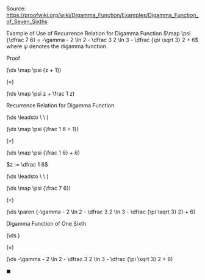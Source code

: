 # 

Source: https://proofwiki.org/wiki/Digamma_Function/Examples/Digamma_Function_of_Seven_Sixths

Example of Use of Recurrence Relation for Digamma Function
$\map \psi {\dfrac 7 6} = -\gamma - 2 \ln 2 - \dfrac 3 2 \ln 3 - \dfrac {\pi \sqrt 3} 2 + 6$
where $\psi$ denotes the digamma function.


Proof













\(\ds \map \psi {z + 1}\)

\(=\)







\(\ds \map \psi z + \frac 1 z\)





Recurrence Relation for Digamma Function








\(\ds \leadsto \ \ \)





\(\ds \map \psi {\frac 1 6 + 1}\)

\(=\)







\(\ds \map \psi {\frac 1 6} + 6\)





$z := \dfrac 1 6$








\(\ds \leadsto \ \ \)





\(\ds \map \psi {\frac 7 6}\)

\(=\)







\(\ds \paren {-\gamma - 2 \ln 2 - \dfrac 3 2 \ln 3 - \dfrac {\pi \sqrt 3} 2} + 6\)





Digamma Function of One Sixth














\(\ds \)

\(=\)







\(\ds -\gamma - 2 \ln 2 - \dfrac 3 2 \ln 3 - \dfrac {\pi \sqrt 3} 2 + 6\)









$\blacksquare$





